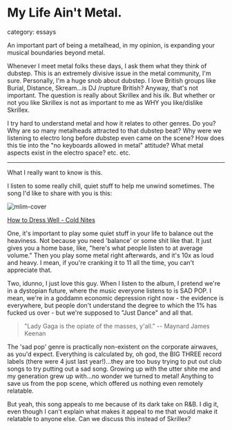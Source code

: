 # My Life Ain't Metal.
category: essays

An important part of being a metalhead, in my opinion, is expanding your musical boundaries beyond metal.

Whenever I meet metal folks these days, I ask them what they think of dubstep. This is an extremely divisive issue in the metal community, I'm sure. Personally, I'm a huge snob about dubstep. I love British groups like Burial, Distance, Skream...is DJ /rupture British? Anyway, that's not important. The question is really about Skrillex and his ilk. But whether or not you like Skrillex is not as important to me as WHY you like/dislike Skrillex.

I try hard to understand metal and how it relates to other genres. Do you? Why are so many metalheads attracted to that dubstep beat? Why were we listening to electro long before dubstep even came on the scene? How does this tie into the "no keyboards allowed in metal" attitude? What metal aspects exist in the electro space? etc. etc.

-----

What I really want to know is this.

I listen to some really chill, quiet stuff to help me unwind sometimes. The song I'd like to share with you is this:


![mlim-cover](/content/images/htdw-total-loss.jpg "Total Loss")

[How to Dress Well - Cold Nites](/assets/mp3/02-Cold-Nites.mp3)

One, it's important to play some quiet stuff in your life to balance out the heaviness. Not because you need 'balance' or some shit like that. It just gives you a home base, like, "here's what people listen to at average volume." Then you play some metal right afterwards, and it's 10x as loud and heavy. I mean, if you're cranking it to 11 all the time, you can't appreciate that.

Two, idunno, I just love this guy. When I listen to the album, I pretend we're in a dystopian future, where the music everyone listens to is SAD POP. I mean, we're in a goddamn economic depression right now - the evidence is everywhere, but people don't understand the degree to which the 1% has fucked us over - but we're supposed to "Just Dance" and all that. 

> "Lady Gaga is the opiate of the masses, y'all." -- Maynard James Keenan

The 'sad pop' genre is practically non-existent on the corporate airwaves, as you'd expect. Everything is calculated by, oh god, the BIG THREE record labels (there were 4 just last year!)...they are too busy trying to put out club songs to try putting out a sad song. Growing up with the utter shite me and my generation grew up with...no wonder we turned to metal! Anything to save us from the pop scene, which offered us nothing even remotely relatable.

But yeah, this song appeals to me because of its dark take on R&B. I dig it, even though I can't explain what makes it appeal to me that would make it relatable to anyone else. Can we discuss this instead of Skrillex? 
